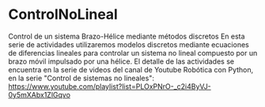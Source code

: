 # ControlNoLineal
Control de un sistema Brazo-Hélice mediante métodos discretos
En esta serie de actividades utilizaremos modelos discretos mediante ecuaciones de diferencias lineales para controlar un sistema no lineal compuesto por un brazo móvil impulsado por una hélice.
El detalle de las actividades se encuentra en la serie de videos del canal de Youtube Robótica con Python, en la serie "Control de sistemas no lineales": https://www.youtube.com/playlist?list=PLOxPNrO-_c2i4ByVJ-0y5mXAbx1ZlGqvo
